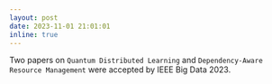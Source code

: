 ```yaml
---
layout: post
date: 2023-11-01 21:01:01
inline: true
---
```


Two papers on `Quantum Distributed Learning` and `Dependency-Aware Resource Management` were accepted by IEEE Big Data 2023. 
